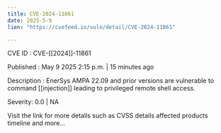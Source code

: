 ```yaml
---
title: CVE-2024-11861
date: 2025-5-9
lien: "https://cvefeed.io/vuln/detail/CVE-2024-11861"

---
```


CVE ID : CVE-[[2024]]-11861

Published :  May 9
2025
2:15 p.m. | 15 minutes ago

Description : EnerSys AMPA 22.09 and prior versions are vulnerable to command [[injection]] leading to privileged remote shell access.

Severity: 0.0 | NA

Visit the link for more details
such as CVSS details
affected products
timeline
and more...
